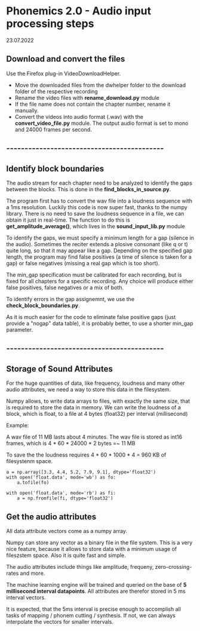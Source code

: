 Phonemics 2.0 - Audio input processing steps
============================================


23.07.2022

## Download and convert the files
Use the Firefox plug-in VideoDownloadHelper.

* Move the downloaded files from the dwhelper folder to the download folder of the respective recording
* Rename the video files with **rename_download.py** module
* If the file name does not contain the chapter number, rename it manually.
* Convert the videos into audio format (.wav) with the **convert_video_file.py** module. The output audio format is set to mono and 24000 frames per second.
## -------------------------------------------

## Identify block boundaries
The audio stream for each chapter need to be analyzed to identify the gaps between the blocks. This is done in the **find_blocks_in_source.py**. 

The program first has to convert the wav file into a loudness sequence with a 1ms resolution. Luckily this code is now super fast, thanks to the numpy library. There is no need to save the loudness sequence in a file, we can obtain it just in real-time. The function to do this is **get_amplitude_average()**, which lives in the **sound_input_lib.py** module

To identify the gaps, we must specify a minimum length for a gap (silence in the audio). Sometimes the reciter extends a plosive consonant (like q or t) quite long, so that it may appear like a gap. Depending on the specified gap length, the program may find false positives (a time of silence is taken for a gap) or false negatives (missing a real gap which is too short).

The min_gap specification must be calibrated for each recording, but is fixed for all chapters for a specific recording. Any choice will produce either false positives, false negatives or a mix of both. 

To identify errors in the gap assignemnt, we use the **check_block_boundaries.py**.

As it is much easier for the code to eliminate false positive gaps (just provide a "nogap" data table), it is probably better, to use a shorter min_gap parameter.

## -------------------------------------------

## Storage of Sound Attributes
For the huge quantities of data, like frequency, loudness and many other audio attributes, we need a way to store this data in the filesystem.

Numpy allows, to write data arrays to files, with exactly the same size, that is required to store the data in memory. We can write the loudness of a block, which is float, to a file at 4 bytes (float32) per interval (millisecond)

Example:

A wav file of 11 MB lasts about 4 minutes. The wav file is stored as int16 frames, which is 4 * 60 * 24000 * 2 bytes =~ 11 MB

To save the the loudness requires 4 * 60 * 1000 * 4 = 960 KB of filesystenm space.

    a = np.array([3.3, 4.4, 5.2, 7.9, 9.1], dtype='float32')
    with open('float.data', mode='wb') as fo:
        a.tofile(fo)
    
    with open('float.data', mode='rb') as fi:
        a = np.fromfile(fi, dtype='float32')

## Get the audio attributes
   All data attribute vectors come as a numpy array. 
   
Numpy can store any vector as a binary file in the file system. This is a very nice feature, because it allows to store data with a minimum usage of fileszstem space. Also it is quite fast and simple.

The audio attributes include things like amplitude, frequeny, zero-crossing-rates and more.

The machine learning engine will be trained and queried on the base of **5 millisecond interval datapoints**. All attributes are therefor stored in 5 ms interval vectors.

It is expected, that the 5ms interval is precise enough to accomplish all tasks of mapping / phonem cutting / synthesis. If not, we can always interpolate the vectors for smaller intervals.

